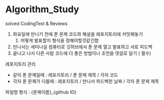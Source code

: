 # Algorithm_Study
solved CodingTest &amp; Reviews

1. 화요일에 만나기 전에 푼 문제 코드와 해설을 레포지토리에 커밋해놓기
    1. 어떻게 발표할지 형식을 정해야할것같긴함
2. 만나서는 세미나실 컴퓨터로 깃허브에서 푼 문제 열고 발표하고 서로 피드백
3. 끝나고 나서 다른 사람 코드에 더 좋은 방법이나 조언을 댓글로 달기 ( 필수)

레포지토리 관리
- 같이 푼 문제일때 : 레포지토리 / 푼 문제 제목 / 각자 코드 
- 각자 푼 문제가 다를때 :  레포지토리 /  만나서 피드벡한 날짜 / 각자 푼 문제 제목

파일명 형식 : {문제이름}_{github ID}
